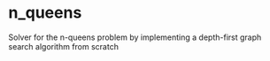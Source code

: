 # n_queens
Solver for the n-queens problem by implementing a depth-first graph search algorithm from scratch
